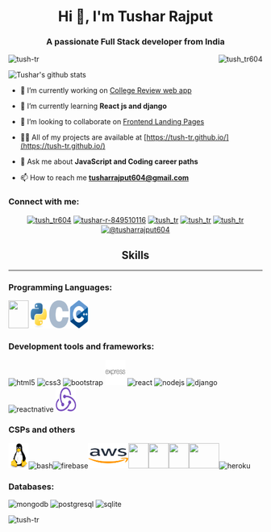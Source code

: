 <h1 align="center">Hi 👋, I'm Tushar Rajput</h1>
<h3 align="center">A passionate Full Stack developer from India</h3>

<p> <img src="https://komarev.com/ghpvc/?username=tush-tr&label=Profile%20views&color=0e75b6&style=flat" alt="tush-tr" width="100" />
<a href="https://twitter.com/tush_tr604" target="blank"><img align="right" src="https://img.shields.io/twitter/follow/tush_tr604?logo=twitter&style=for-the-badge" alt="tush_tr604" /></a> </p>

![Tushar's github stats](https://github-readme-stats.vercel.app/api?username=tush-tr&hide=issues&show_icons=true&theme=onedark)
<br>

<p>

- 🔭 I’m currently working on [College Review web app](https://github.com/tush-tr/college-review)

- 🌱 I’m currently learning **React js and django**

- 👯 I’m looking to collaborate on [Frontend Landing Pages](https://github.com/tush-tr/frontend-landing-pages)

- 👨‍💻 All of my projects are available at [https://tush-tr.github.io/](https://tush-tr.github.io/)

- 💬 Ask me about **JavaScript and Coding career paths**

- 📫 How to reach me **tusharrajput604@gmail.com**
</p>

<h3 align="left">Connect with me:</h3>
<p align="center">
<a href="https://twitter.com/tush_tr604" target="blank"><img align="center" src="https://cdn.jsdelivr.net/npm/simple-icons@3.0.1/icons/twitter.svg" alt="tush_tr604" height="30" width="40" /></a>
<a href="https://linkedin.com/in/tushar-r-849510116" target="blank"><img align="center" src="https://cdn.jsdelivr.net/npm/simple-icons@3.0.1/icons/linkedin.svg" alt="tushar-r-849510116" height="30" width="40" /></a>
<a href="https://instagram.com/tush_tr" target="blank"><img align="center" src="https://cdn.jsdelivr.net/npm/simple-icons@3.0.1/icons/instagram.svg" alt="tush_tr" height="30" width="40" /></a>
<a href="https://www.hackerrank.com/tush_tr" target="blank"><img align="center" src="https://cdn.jsdelivr.net/npm/simple-icons@3.0.1/icons/hackerrank.svg" alt="tush_tr" height="30" width="40" /></a>
<a href="https://www.leetcode.com/tush_tr" target="blank"><img align="center" src="https://cdn.jsdelivr.net/npm/simple-icons@3.0.1/icons/leetcode.svg" alt="tush_tr" height="30" width="40" /></a>
<a href="https://www.hackerearth.com/@tusharrajput604" target="blank"><img align="center" src="https://cdn.jsdelivr.net/npm/simple-icons@3.0.1/icons/hackerearth.svg" alt="@tusharrajput604" height="30" width="40" /></a>
</p>

<h2 align="center">Skills</h2><hr>
<p> 
<h3>Programming Languages: </h3>
<img src="https://github.com/tush-tr/tush-tr/blob/master/res/js.gif" height="55" width="40" ><img src="https://raw.githubusercontent.com/devicons/devicon/master/icons/python/python-original.svg" alt="python" width="40" height="55"/><img src="https://raw.githubusercontent.com/devicons/devicon/master/icons/c/c-original.svg" alt="c" width="40" height="55"/><img src="https://raw.githubusercontent.com/devicons/devicon/master/icons/cplusplus/cplusplus-original.svg" alt="cplusplus" width="40" height="55"/> 
</p>
<!-- ___________________________________________________________________________ -->
<h3>Development tools and frameworks:</h3>
<p>
<img src="https://github.com/tush-tr/tush-tr/blob/master/res/html.gif" alt="html5" width="40" height="50"/> 
<img src="https://github.com/tush-tr/tush-tr/blob/master/res/css.gif" alt="css3" width="40" height="50"/>
<img src="https://github.com/tush-tr/tush-tr/blob/master/res/bootstrap.gif" alt="bootstrap" width="40" height="50"/> 

<img src="https://raw.githubusercontent.com/devicons/devicon/master/icons/express/express-original-wordmark.svg" alt="express" width="40" height="50"/>
<img src="https://github.com/tush-tr/tush-tr/blob/master/res/react.gif" alt="react" width="40" height="50"/>
<img src="https://github.com/tush-tr/tush-tr/blob/master/res/node.gif" alt="nodejs" width="40" height="50"/>
<img src="https://github.com/tush-tr/tush-tr/blob/master/res/django.png" alt="django" width="40" height="50"/>

<img src="https://reactnative.dev/img/header_logo.svg" alt="reactnative" width="40" height="50"/>
<img src="https://raw.githubusercontent.com/devicons/devicon/master/icons/redux/redux-original.svg" alt="redux" width="40" height="50"/>

</p>
<!-- ______________________________________________________________________ -->
<h3>CSPs and others</h3>
<p>
<img src="https://raw.githubusercontent.com/devicons/devicon/master/icons/linux/linux-original.svg" alt="linux" width="40" height="50"/><img src="https://www.vectorlogo.zone/logos/gnu_bash/gnu_bash-icon.svg" alt="bash" width="40" height="50"/><img src="https://www.vectorlogo.zone/logos/firebase/firebase-icon.svg" alt="firebase" width="40" height="50"/><img src="https://raw.githubusercontent.com/devicons/devicon/master/icons/amazonwebservices/amazonwebservices-original-wordmark.svg" alt="aws" width="80" height="50"/><img src="https://github.com/tush-tr/tush-tr/blob/master/res/do.gif" width="40" height="50" ><img src="https://github.com/tush-tr/tush-tr/blob/master/res/docker.gif" width="40" height="50" ><img src="https://github.com/tush-tr/tush-tr/blob/master/res/k8s.gif" width="40" height="50" ><img src="https://github.com/tush-tr/tush-tr/blob/master/res/Gir.gif" width="60" height="50" ><img src="https://www.vectorlogo.zone/logos/heroku/heroku-icon.svg" alt="heroku" width="40" height="50"/>
</p>
<h3>Databases:</h3>
<img src="https://github.com/tush-tr/tush-tr/blob/master/res/mongo.gif" alt="mongodb" width="40" height="50"/>   <img src="https://github.com/tush-tr/tush-tr/blob/master/res/postgresql.gif" alt="postgresql" width="40" height="50"/>     
<img src="https://www.vectorlogo.zone/logos/sqlite/sqlite-icon.svg" alt="sqlite" width="40" height="50"/>


<p>
<img align="left" src="https://github-readme-stats.vercel.app/api/top-langs?username=tush-tr&show_icons=true&locale=en&layout=compact&theme=onedark" alt="tush-tr">

</p>